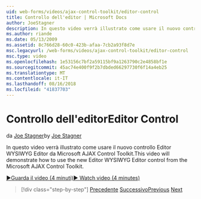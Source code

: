 ```yaml
---
uid: web-forms/videos/ajax-control-toolkit/editor-control
title: Controllo dell'editor | Microsoft Docs
author: JoeStagner
description: In questo video verrà illustrato come usare il nuovo controllo Editor WYSIWYG Editor da Microsoft AJAX Control Toolkit.
ms.author: riande
ms.date: 05/13/2009
ms.assetid: 8c766d28-60c0-423b-afaa-7cb2a93f8d7e
msc.legacyurl: /web-forms/videos/ajax-control-toolkit/editor-control
msc.type: video
ms.openlocfilehash: 1e53156c7bf2a59115bf9a1263790c2e4858bf1e
ms.sourcegitcommit: 45ac74e400f9f2b7dbded66297730f6f14a4eb25
ms.translationtype: MT
ms.contentlocale: it-IT
ms.lasthandoff: 08/16/2018
ms.locfileid: "41837703"
---
```

<a name="editor-control"></a><span data-ttu-id="6732a-103">Controllo dell'editor</span><span class="sxs-lookup"><span data-stu-id="6732a-103">Editor Control</span></span>
====================
<span data-ttu-id="6732a-104">da [Joe Stagner](https://github.com/JoeStagner)</span><span class="sxs-lookup"><span data-stu-id="6732a-104">by [Joe Stagner](https://github.com/JoeStagner)</span></span>

<span data-ttu-id="6732a-105">In questo video verrà illustrato come usare il nuovo controllo Editor WYSIWYG Editor da Microsoft AJAX Control Toolkit.</span><span class="sxs-lookup"><span data-stu-id="6732a-105">This video will demonstrate how to use the new Editor WYSIWYG Editor control from the Microsoft AJAX Control Toolkit.</span></span>

[<span data-ttu-id="6732a-106">&#9654;Guarda il video (4 minuti)</span><span class="sxs-lookup"><span data-stu-id="6732a-106">&#9654; Watch video (4 minutes)</span></span>](https://channel9.msdn.com/Blogs/ASP-NET-Site-Videos/editor-control)

> [!div class="step-by-step"]
> <span data-ttu-id="6732a-107">[Precedente](combo-box.md)
> [Successivo](editor-control-custom.md)</span><span class="sxs-lookup"><span data-stu-id="6732a-107">[Previous](combo-box.md)
[Next](editor-control-custom.md)</span></span>
